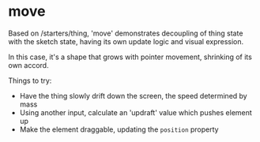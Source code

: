 # move

Based on /starters/thing, 'move'  demonstrates decoupling of thing state with the sketch state, having its own update logic and visual expression.

In this case, it's a shape that grows with pointer movement, shrinking of its own accord.

Things to try:
* Have the thing slowly drift down the screen, the speed determined by mass
* Using another input, calculate an 'updraft' value which pushes element up
* Make the element draggable, updating the `position` property